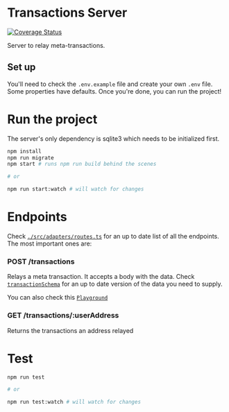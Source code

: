 # Transactions Server

[![Coverage Status](https://coveralls.io/repos/github/decentraland/transactions-server/badge.svg?branch=main)](https://coveralls.io/github/decentraland/transactions-server?branch=main)

Server to relay meta-transactions.

## Set up

You'll need to check the `.env.example` file and create your own `.env` file. Some properties have defaults. Once you're done, you can run the project!

# Run the project

The server's only dependency is sqlite3 which needs to be initialized first.

```bash
npm install
npm run migrate
npm start # runs npm run build behind the scenes

# or

npm run start:watch # will watch for changes
```

# Endpoints

Check [`./src/adapters/routes.ts`](https://github.com/decentraland/transactions-server/blob/master/src/adapters/routes.ts) for an up to date list of all the endpoints. The most important ones are:

### POST /transactions

Relays a meta transaction. It accepts a body with the data. Check [`transactionSchema`](https://github.com/decentraland/transactions-server/blob/master/src/types/transaction.ts#L31) for an up to date version of the data you need to supply.

You can also check this [`Playground`](https://web3playground.io/Qmd2WcPpBwM3NqBHL7VU8edU1M64cg1Y7TAPB67yfwsmuH)

### GET /transactions/:userAddress

Returns the transactions an address relayed

# Test

```bash
npm run test

# or

npm run test:watch # will watch for changes
```
